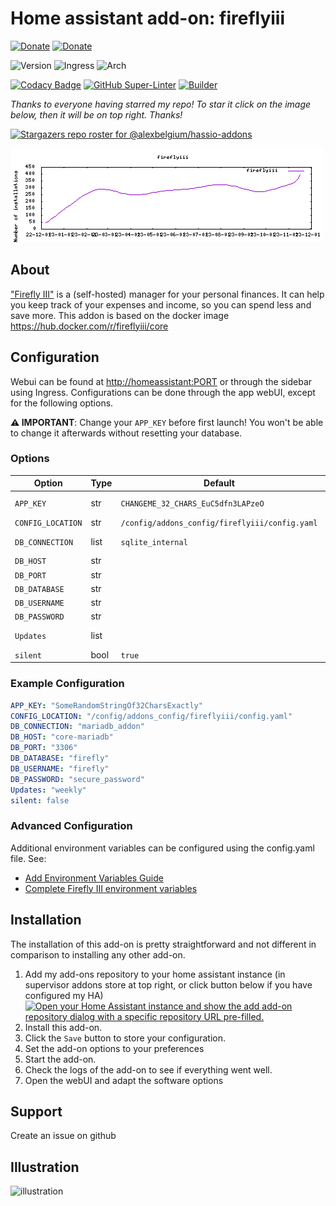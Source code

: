 
# Home assistant add-on: fireflyiii

[![Donate][donation-badge]](https://www.buymeacoffee.com/alexbelgium)
[![Donate][paypal-badge]](https://www.paypal.com/donate/?hosted_button_id=DZFULJZTP3UQA)

![Version](https://img.shields.io/badge/dynamic/json?label=Version&query=%24.version&url=https%3A%2F%2Fraw.githubusercontent.com%2Falexbelgium%2Fhassio-addons%2Fmaster%2Ffireflyiii%2Fconfig.json)
![Ingress](https://img.shields.io/badge/dynamic/json?label=Ingress&query=%24.ingress&url=https%3A%2F%2Fraw.githubusercontent.com%2Falexbelgium%2Fhassio-addons%2Fmaster%2Ffireflyiii%2Fconfig.json)
![Arch](https://img.shields.io/badge/dynamic/json?color=success&label=Arch&query=%24.arch&url=https%3A%2F%2Fraw.githubusercontent.com%2Falexbelgium%2Fhassio-addons%2Fmaster%2Ffireflyiii%2Fconfig.json)

[![Codacy Badge](https://app.codacy.com/project/badge/Grade/9c6cf10bdbba45ecb202d7f579b5be0e)](https://www.codacy.com/gh/alexbelgium/hassio-addons/dashboard?utm_source=github.com&utm_medium=referral&utm_content=alexbelgium/hassio-addons&utm_campaign=Badge_Grade)
[![GitHub Super-Linter](https://img.shields.io/github/actions/workflow/status/alexbelgium/hassio-addons/weekly-supelinter.yaml?label=Lint%20code%20base)](https://github.com/alexbelgium/hassio-addons/actions/workflows/weekly-supelinter.yaml)
[![Builder](https://img.shields.io/github/actions/workflow/status/alexbelgium/hassio-addons/onpush_builder.yaml?label=Builder)](https://github.com/alexbelgium/hassio-addons/actions/workflows/onpush_builder.yaml)

[donation-badge]: https://img.shields.io/badge/Buy%20me%20a%20coffee%20(no%20paypal)-%23d32f2f?logo=buy-me-a-coffee&style=flat&logoColor=white
[paypal-badge]: https://img.shields.io/badge/Buy%20me%20a%20coffee%20with%20Paypal-0070BA?logo=paypal&style=flat&logoColor=white

_Thanks to everyone having starred my repo! To star it click on the image below, then it will be on top right. Thanks!_

[![Stargazers repo roster for @alexbelgium/hassio-addons](https://raw.githubusercontent.com/alexbelgium/hassio-addons/master/.github/stars2.svg)](https://github.com/alexbelgium/hassio-addons/stargazers)

![downloads evolution](https://raw.githubusercontent.com/alexbelgium/hassio-addons/master/fireflyiii/stats.png)

## About

["Firefly III"](https://www.firefly-iii.org) is a (self-hosted) manager for your personal finances. It can help you keep track of your expenses and income, so you can spend less and save more.
This addon is based on the docker image https://hub.docker.com/r/fireflyiii/core

## Configuration

Webui can be found at <http://homeassistant:PORT> or through the sidebar using Ingress.
Configurations can be done through the app webUI, except for the following options.

**⚠️ IMPORTANT**: Change your `APP_KEY` before first launch! You won't be able to change it afterwards without resetting your database.

### Options

| Option | Type | Default | Description |
|--------|------|---------|-------------|
| `APP_KEY` | str | `CHANGEME_32_CHARS_EuC5dfn3LAPzeO` | **CRITICAL**: 32-character encryption key - change before first run! |
| `CONFIG_LOCATION` | str | `/config/addons_config/fireflyiii/config.yaml` | Location of additional config file |
| `DB_CONNECTION` | list | `sqlite_internal` | Database type (sqlite_internal/mariadb_addon/mysql/pgsql) |
| `DB_HOST` | str | | Database host (for external databases) |
| `DB_PORT` | str | | Database port (for external databases) |
| `DB_DATABASE` | str | | Database name (for external databases) |
| `DB_USERNAME` | str | | Database username (for external databases) |
| `DB_PASSWORD` | str | | Database password (for external databases) |
| `Updates` | list | | Automatic update schedule (hourly/daily/weekly) |
| `silent` | bool | `true` | Silent mode - set to false for debug info |

### Example Configuration

```yaml
APP_KEY: "SomeRandomStringOf32CharsExactly"
CONFIG_LOCATION: "/config/addons_config/fireflyiii/config.yaml"
DB_CONNECTION: "mariadb_addon"
DB_HOST: "core-mariadb"
DB_PORT: "3306"
DB_DATABASE: "firefly"
DB_USERNAME: "firefly"
DB_PASSWORD: "secure_password"
Updates: "weekly"
silent: false
```

### Advanced Configuration

Additional environment variables can be configured using the config.yaml file. See:
- [Add Environment Variables Guide](https://github.com/alexbelgium/hassio-addons/wiki/Add-Environment-variables-to-your-Addon)
- [Complete Firefly III environment variables](https://raw.githubusercontent.com/firefly-iii/firefly-iii/main/.env.example)

## Installation

The installation of this add-on is pretty straightforward and not different in comparison to installing any other add-on.

1. Add my add-ons repository to your home assistant instance (in supervisor addons store at top right, or click button below if you have configured my HA)
   [![Open your Home Assistant instance and show the add add-on repository dialog with a specific repository URL pre-filled.](https://my.home-assistant.io/badges/supervisor_add_addon_repository.svg)](https://my.home-assistant.io/redirect/supervisor_add_addon_repository/?repository_url=https%3A%2F%2Fgithub.com%2Falexbelgium%2Fhassio-addons)
1. Install this add-on.
1. Click the `Save` button to store your configuration.
1. Set the add-on options to your preferences
1. Start the add-on.
1. Check the logs of the add-on to see if everything went well.
1. Open the webUI and adapt the software options

## Support

Create an issue on github

## Illustration

![illustration](https://raw.githubusercontent.com/firefly-iii/firefly-iii/develop/.github/assets/img/imac-complete.png)

[repository]: https://github.com/alexbelgium/hassio-addons
